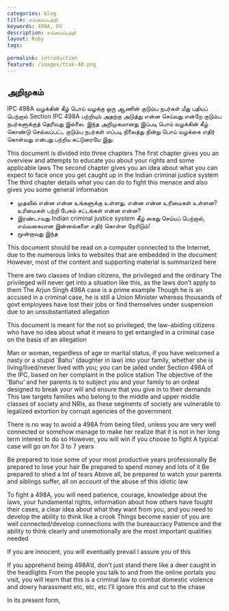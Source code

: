 ```yaml
---
categories: blog
title: எம்மைப்பற்றி
keywords: 498A, DV
description: எம்மைப்பற்றி
layout: Ruby
tags: 
 
permalink: introduction
featured: /images/ttak-48.png
---
```


## அறிமுகம்

IPC 498A வழக்கின் கீழ் பொய் வழக்கு ஒரு ஆணின் குடும்ப நபர்கள் மீது பதியப் பெற்றால் Section IPC 498A பற்றியும் அதற்கு அடுத்து என்ன செய்வது என்றே குடும்ப நபர்களுக்குத் தெரிவது இல்லை. இந்த அறிமுகமானது இப்படி பொய் வழக்கின் கீழ் கொண்டு செல்லப்பட்ட குடும்ப நபர்கள் எப்படி நிலைத்து நின்று பொய் வழக்கை எதிர் கொள்வது என்பது பற்றிய கட்டுரையே இது.

This document is divided into three chapters  The first chapter gives you an overview and attempts to educate you about your rights and some applicable laws
 The second chapter gives you an idea about what you can expect to face
once you get caught up in the Indian criminal justice system
 The third chapter details what you can do to fight this
menace and also gives you some general information

- முதலில் என்ன என்ன உங்களுக்கு உள்ளது. என்ன என்ன உரிமைகள் உள்ளன? உரிமைகள் பற்றி பேசும் சட்டங்கள் என்ன என்ன?
- இரண்டாவது Indian criminal justice system கீழ் கைது செய்யப் பெற்றால், எவ்வகையான இன்னல்களை எதிர் கொள்ள நேரிடும்!
- மூன்றாவது இந்த 

This document should be read on a computer connected to the Internet, due to the numerous links to websites that
are embedded in the document
 However, most of the content and supporting material is summarized here

There are two classes of Indian citizens, the privileged and the ordinary
 The privileged will never get into a situation
like this, as the laws don’t apply to them
 The Arjun Singh 498A case is a prime example
 Though he is an accused in
a criminal case, he is still a Union Minister whereas thousands of govt employees have lost their jobs or find
themselves under suspension due to an unsubstantiated allegation

This document is meant for the not so privileged, the law-abiding citizens who have no idea about what it means to
get entangled in a criminal case on the basis of an allegation

Man or woman, regardless of age or marital status, if you have welcomed a nasty or a stupid `Bahu’ (daughter in law)
into your family, whether she is living/lived/never lived with you; you can be jailed under Section 498A of the IPC,
based on her complaint in the police station
 The objective of the ‘Bahu’ and her parents is to subject you and your
family to an ordeal designed to break your will and ensure that you give in to their demands
 This law targets families
who belong to the middle and upper middle classes of society and NRIs, as these segments of society are vulnerable to
legalized extortion by corrupt agencies of the government

There is no way to avoid a 498A from being filed, unless you are very well connected or somehow manage to make her
realize that it is not in her long term interest to do so
 However, you will win if you choose to fight
 A typical case will
go on for 3 to 7 years

Be prepared to lose some of your most productive years professionally
 Be prepared to lose your hair
 Be prepared to
spend money and lots of it
 Be prepared to shed a lot of tears
 Above all, be prepared to watch your parents and
siblings suffer, all on account of the abuse of this idiotic law

To fight a 498A, you will need patience, courage, knowledge about the laws, your fundamental rights, information
about how others have fought their cases, a clear idea about what they want from you, and you need to develop the
ability to think like a crook
 Things become easier of you are well connected/develop connections with the
bureaucracy
 Patience and the ability to think clearly and unemotionally are the most important qualities needed

If you are innocent, you will eventually prevail
 I assure you of this

If you apprehend being 498A’d, don’t just stand there like a deer caught in the headlights
 From the people you talk
to and from the online portals you visit, you will learn that this is a criminal law to combat domestic violence and
dowry harassment etc, etc, etc
 I’ll ignore this and cut to the chase

In its present form,